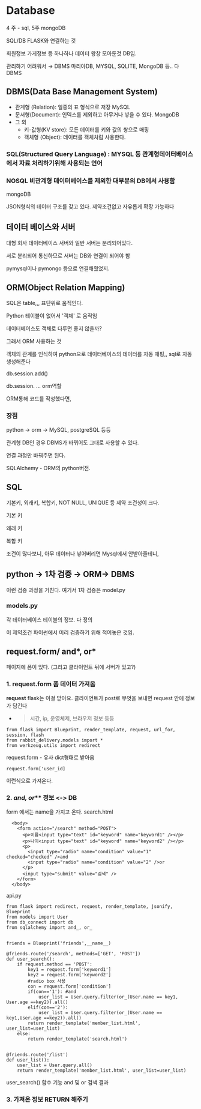 # Database

4 주 - sql, 5주 mongoDB

SQL/DB FLASK와 연결하는 것

회원정보 가게정보 등 하나하나 데이터 왕창 모아둔것 DB임.

관리하기 어려워서 → DBMS 마리아DB, MYSQL, SQLITE, MongoDB 등.. 다 DBMS

## DBMS(Data Base Management System)

- 관계형 (Relation): 일종의 표 형식으로 저장 MySQL
- 문서형(Document): 인덱스를 제외하고 아무거나 넣을 수 있다. MongoDB
- 그 외
  - 키-값형(KV store): 모든 데이터를 키와 값의 쌍으로 매핑
  - 객체형 (Object): 데이터를 객체처럼 사용한다.

### SQL(Structured Query Language) : MYSQL 등 관계형데이터베이스에서 자료 처리하기위해 사용되는 언어

### NOSQL 비관계형 데이터베이스를 제외한 대부분의 DB에서 사용함

mongoDB

JSON형식의 데이터 구조를 갖고 있다. 제약조건없고 자유롭게 확장 가능하다

## 데이터 베이스와 서버

대형 회사 데이터베이스 서버와 일반 서버는 분리되어있다.

서로 분리되어 통신하므로 서버는 DB와 연결이 되어야 함

pymysql이나 pymongo 등으로 연결해줬었지.

## ORM(Object Relation Mapping)

SQL은 table,,, 표단위로 움직인다.

Python 테이블이 없어서 '객체' 로 움직임

데이터베이스도 객체로 다루면 좋지 않을까?

그래서 ORM 사용하는 것

객체의 관계를 인식하여 python으로 데이터베이스의 데이터를 자동 매핑,, sql로 자동 생성해준다

db.session.add()

db.session. ... orm역할

ORM통해 코드를 작성했다면,

### 장점

python → orm → MySQL, postgreSQL 등등

관계형 DB인 경우 DBMS가 바뀌어도 그대로 사용할 수 있다.

연결 과정만 바꿔주면 된다.

SQLAlchemy - ORM의 python버전.

## SQL

기본키, 외래키, 복합키, NOT NULL, UNIQUE 등 제약 조건성이 크다.

기본 키

왜래 키

복합 키

조건이 많다보니, 아무 데이터나 넣어버리면 Mysql에서 안받아줄테니,

## python → 1차 검증 → ORM→ DBMS

이런 검증 과정을 거친다. 여기서 1차 검증은 model.py

### models.py

각 데이터베이스 테이블의 정보. 다 정의

이 제약조건 파이썬에서 미리 검증하기 위해 적어놓은 것임.

## request.form/ and*, or*

페이지에 폼이 있다. (그리고 클라이언트 뒤에 서버가 있고?)

### 1. **request.form** 폼 데이터 가져옴


**request**
flask는 이걸 받아요.
클라이언트가 post로 무엇을 보내면
request 안에 정보가 담긴다
 - > 시간, ip, 운영체제, 브라우저 정보 등등
```
from flask import Blueprint, render_template, request, url_for, session, flash
from rabbit_delivery.models import *
from werkzeug.utils import redirect
```
request.form - 유사 dict형태로 받아옴
```
request.form['user_id]
```
이런식으로 가져온다.

### 2. **and*, or*** 정보 <-> DB
form 에서는 name을 가지고 온다.
search.html
```
  <body>
    <form action="/search" method="POST">
      <p>이름<input type="text" id="keyword" name="keyword1" /></p>
      <p>나이<input type="text" id="keyword" name="keyword2" /></p>
      <p>
        <input type="radio" name="condition" value="1" checked="checked" />and
        <input type="radio" name="condition" value="2" />or
      </p>
      <input type="submit" value="검색" />
    </form>
  </body>
```
api.py
```
from flask import redirect, request, render_template, jsonify, Blueprint
from models import User
from db_connect import db
from sqlalchemy import and_, or_


friends = Blueprint('friends',__name__)

@friends.route('/search', methods=['GET', 'POST'])
def user_search():
    if request.method == 'POST':
        key1 = request.form['keyword1']
        key2 = request.form['keyword2']
        #radio box 사용
        con = request.form['condition']
        if(con=='1'): #and
            user_list = User.query.filter(or_(User.name == key1, User.age ==key2)).all()
        elif(con=='2'):
            user_list = User.query.filter(or_(User.name == key1,User.age ==key2)).all()
        return render_template('member_list.html', user_list=user_list)
    else:
        return render_template('search.html')


@friends.route('/list')
def user_list():
    user_list = User.query.all()
    return render_template('member_list.html', user_list=user_list)

```

user_search() 함수 기능
and 및 or 검색 결과



### 3. 가져온 정보 RETURN 해주기